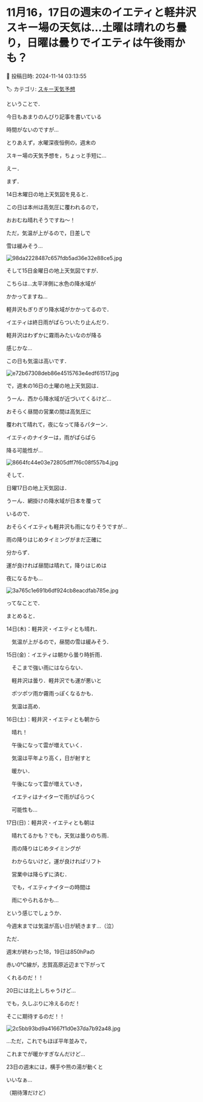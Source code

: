 # 11月16，17日の週末のイエティと軽井沢スキー場の天気は…土曜は晴れのち曇り，日曜は曇りでイエティは午後雨かも？

📅 投稿日時: 2024-11-14 03:13:55

🏷️ カテゴリ: [スキー天気予想](c6554f5c3c106093b511a8daae23757e8.md)

ということで．


今日もあまりのんびり記事を書いている


時間がないのですが…





とりあえず，水曜深夜恒例の，週末の


スキー場の天気予想を，ちょっと手短に…





えー．


まず．


14日木曜日の地上天気図を見ると．


この日は本州は高気圧に覆われるので，


おおむね晴れそうですね～！


ただ，気温が上がるので，日差しで


雪は緩みそう…




![98da2228487c657fdb5ad36e32e88ce5.jpg](images/98da2228487c657fdb5ad36e32e88ce5.jpg)







そして15日金曜日の地上天気図ですが．


こちらは…太平洋側に水色の降水域が


かかってますね…


軽井沢もぎりぎり降水域がかかってるので．


イエティは終日雨がぱらついたり止んだり．


軽井沢はわずかに霧雨みたいなのが降る


感じかな…


この日も気温は高いです．




![e72b67308deb86e4515763e4edf61517.jpg](images/e72b67308deb86e4515763e4edf61517.jpg)







で，週末の16日の土曜の地上天気図は．


うーん．西から降水域が近づいてくるけど…


おそらく昼間の営業の間は高気圧に


覆われて晴れて，夜になって降るパターン．


イエティのナイターは，雨がぱらぱら


降る可能性が…




![8664fc44e03e72805dff7f6c08f557b4.jpg](images/8664fc44e03e72805dff7f6c08f557b4.jpg)







そして．


日曜17日の地上天気図は．


うーん．網掛けの降水域が日本を覆って


いるので．


おそらくイエティも軽井沢も雨になりそうですが…


雨の降りはじめタイミングがまだ正確に


分からず．


運が良ければ昼間は晴れて，降りはじめは


夜になるかも…




![3a765c1e691b6df924cb8eacdfab785e.jpg](images/3a765c1e691b6df924cb8eacdfab785e.jpg)







ってなことで．


まとめると．





14日(木)：軽井沢・イエティとも晴れ．


　気温が上がるので，昼間の雪は緩みそう．





15日(金)：イエティは朝から曇り時折雨．


　そこまで強い雨にはならない．


　軽井沢は曇り．軽井沢でも運が悪いと


　ポツポツ雨か霧雨っぽくなるかも．


　気温は高め．





16日(土)：軽井沢・イエティとも朝から


　晴れ！


　午後になって雲が増えていく．


　気温は平年より高く，日が射すと


　暖かい．


　午後になって雲が増えていき，


　イエティはナイターで雨がぱらつく


　可能性も…





17日(日)：軽井沢・イエティとも朝は


　晴れてるかも？でも，天気は曇りのち雨．


　雨の降りはじめタイミングが


　わからないけど，運が良ければリフト


　営業中は降らずに済む．


　でも，イエティナイターの時間は


　雨にやられるかも…





という感じでしょうか．


今週末までは気温が高い日が続きます…（泣）





ただ．


週末が終わった18，19日は850hPaの


赤い0℃線が，志賀高原近辺まで下がって


くれるのだ！！


20日には北上しちゃうけど…


でも，久しぶりに冷えるのだ！


そこに期待するのだ！！




![2c5bb93bd9a41667f1d0e37da7b92a48.jpg](images/2c5bb93bd9a41667f1d0e37da7b92a48.jpg)







…ただ，これでもほぼ平年並みで，


これまでが暖かすぎなんだけど…





23日の週末には，横手や熊の湯が動くと


いいなぁ…


（期待薄だけど）
